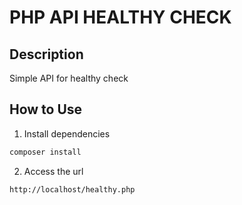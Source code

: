 # PHP API HEALTHY CHECK

## Description
Simple API for healthy check

## How to Use

1. Install dependencies

```bash
composer install
```

2. Access the url

```url
http://localhost/healthy.php
```

